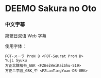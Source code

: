 # DEEMO Sakura no Oto

### 中文字幕

简繁日双语 Web 字幕

使用字体：
```
FOT-スーラ ProN B <FOT-Seurat ProN B>
Yuji Syuku
方正北魏楷书_GBK <FZBeiWeiKaiShu-S19>
方正兰亭圆_GBK_中 <FZLanTingYuan-DB-GBK>
```